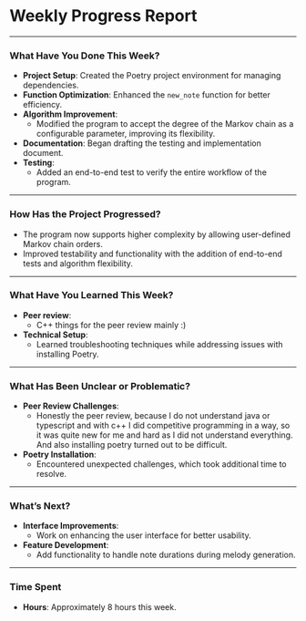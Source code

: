 # **Weekly Progress Report**

---

### **What Have You Done This Week?**
- **Project Setup**: Created the Poetry project environment for managing dependencies.
- **Function Optimization**: Enhanced the `new_note` function for better efficiency.
- **Algorithm Improvement**: 
  - Modified the program to accept the degree of the Markov chain as a configurable parameter, improving its flexibility.
- **Documentation**: Began drafting the testing and implementation document.
- **Testing**: 
  - Added an end-to-end test to verify the entire workflow of the program.

---

### **How Has the Project Progressed?**
- The program now supports higher complexity by allowing user-defined Markov chain orders.
- Improved testability and functionality with the addition of end-to-end tests and algorithm flexibility.

---

### **What Have You Learned This Week?**
- **Peer review**:
  - C++ things for the peer review mainly :)
- **Technical Setup**:
  - Learned troubleshooting techniques while addressing issues with installing Poetry.

---

### **What Has Been Unclear or Problematic?**
- **Peer Review Challenges**:
  - Honestly the peer review, because I do not understand java or typescript and with c++ I did competitive programming in a way, so it was quite new for me and hard as I did not understand everything. And also installing poetry turned out to be difficult.
- **Poetry Installation**:
  - Encountered unexpected challenges, which took additional time to resolve.

---

### **What’s Next?**
- **Interface Improvements**:
  - Work on enhancing the user interface for better usability.
- **Feature Development**:
  - Add functionality to handle note durations during melody generation.

---

### **Time Spent**
- **Hours**: Approximately 8 hours this week.
